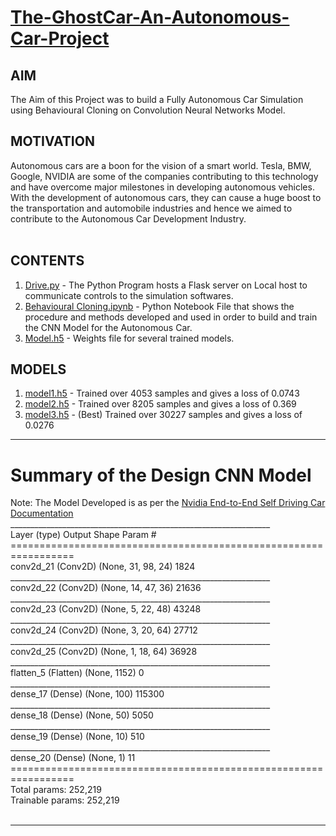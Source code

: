 # [The-GhostCar-An-Autonomous-Car-Project](https://sgagankumar.github.io/The-GhostCar-An-Autonomous-Car-Project/)

## AIM
The Aim of this Project was to build a Fully Autonomous Car Simulation using Behavioural Cloning on Convolution Neural Networks Model.
<br>

## MOTIVATION
Autonomous cars are a boon for the vision of a smart world. Tesla, BMW, Google, NVIDIA are some of the companies contributing to this technology and have overcome major milestones in developing autonomous vehicles. With the development of autonomous cars, they can cause a huge boost to the transportation and automobile industries and hence we aimed to contribute to the Autonomous Car Development Industry. <br>
<br>

## CONTENTS
1) [Drive.py](https://github.com/sgagankumar/The-GhostCar-An-Autonomous-Car-Project/blob/master/drive.py) - The Python Program hosts a Flask server on Local host to communicate controls to the simulation softwares. <br>
2) [Behavioural Cloning.ipynb](https://github.com/sgagankumar/The-GhostCar-An-Autonomous-Car-Project/blob/master/Behavioural_Cloning.ipynb) - Python Notebook File that shows the procedure and methods developed and used in order to build and train the CNN Model for the Autonomous Car. <br>
3) [Model.h5](https://github.com/sgagankumar/The-GhostCar-An-Autonomous-Car-Project/blob/master/model%203.h5) - Weights file for several trained models. <br>


## MODELS <br>
1) [model1.h5](https://github.com/sgagankumar/The-GhostCar-An-Autonomous-Car-Project/blob/master/model%201.h5) - Trained over 4053 samples and gives a loss of 0.0743 <br>
2) [model2.h5](https://github.com/sgagankumar/The-GhostCar-An-Autonomous-Car-Project/blob/master/model%202.h5) - Trained over 8205 samples and gives a loss of 0.369 <br>
3) [model3.h5](https://github.com/sgagankumar/The-GhostCar-An-Autonomous-Car-Project/blob/master/model%203.h5) - (Best) Trained over 30227 samples and gives a loss of 0.0276 <br>
<hr>

# Summary of the Design CNN Model
Note: The Model Developed is as per the [Nvidia End-to-End Self Driving Car Documentation](https://images.nvidia.com/content/tegra/automotive/images/2016/solutions/pdf/end-to-end-dl-using-px.pdf)
<br>
_________________________________________________________________ <br>
Layer (type)                 Output Shape              Param #    <br>
================================================================= <br>
conv2d_21 (Conv2D)           (None, 31, 98, 24)        1824       <br>
_________________________________________________________________ <br>
conv2d_22 (Conv2D)           (None, 14, 47, 36)        21636      <br>
_________________________________________________________________ <br>
conv2d_23 (Conv2D)           (None, 5, 22, 48)         43248      <br>
_________________________________________________________________ <br>
conv2d_24 (Conv2D)           (None, 3, 20, 64)         27712      <br>
_________________________________________________________________ <br>
conv2d_25 (Conv2D)           (None, 1, 18, 64)         36928      <br>
_________________________________________________________________ <br>
flatten_5 (Flatten)          (None, 1152)              0          <br>
_________________________________________________________________ <br>
dense_17 (Dense)             (None, 100)               115300     <br>
_________________________________________________________________ <br>
dense_18 (Dense)             (None, 50)                5050       <br>
_________________________________________________________________ <br>
dense_19 (Dense)             (None, 10)                510        <br>
_________________________________________________________________ <br>
dense_20 (Dense)             (None, 1)                 11         <br>
================================================================= <br>
Total params: 252,219 <br>
Trainable params: 252,219 <br>
 <br>
<hr>
